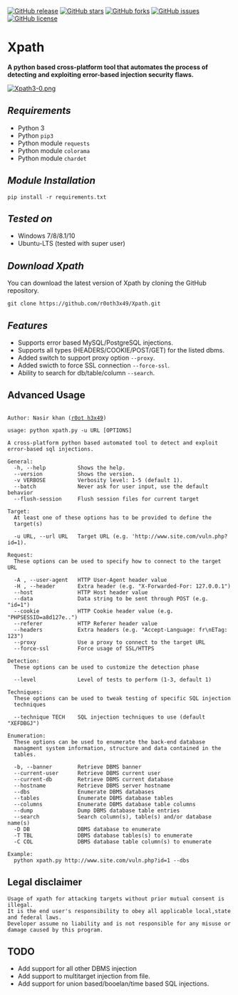[![GitHub release](https://img.shields.io/badge/release-v3.0-brightgreen?style=flat-square)](https://github.com/r0oth3x49/Xpath/releases/tag/v3.0)
[![GitHub stars](https://img.shields.io/github/stars/r0oth3x49/Xpath.svg?style=flat-square)](https://github.com/r0oth3x49/Xpath/stargazers)
[![GitHub forks](https://img.shields.io/github/forks/r0oth3x49/Xpath.svg?style=flat-square)](https://github.com/r0oth3x49/Xpath/network)
[![GitHub issues](https://img.shields.io/github/issues/r0oth3x49/Xpath.svg?style=flat-square)](https://github.com/r0oth3x49/Xpath/issues)
[![GitHub license](https://img.shields.io/github/license/r0oth3x49/Xpath.svg?style=flat-square)](https://github.com/r0oth3x49/Xpath/blob/master/LICENSE)

# Xpath
**A python based cross-platform tool that automates the process of detecting and exploiting error-based injection security flaws.**

[![Xpath3-0.png](https://i.postimg.cc/x1YTx1bc/Xpath3-0.png)](https://postimg.cc/F7W41mp4)


## ***Requirements***

- Python 3
- Python `pip3`
- Python module `requests`
- Python module `colorama`
- Python module `chardet`

## ***Module Installation***

    pip install -r requirements.txt

## ***Tested on***

- Windows 7/8/8.1/10
- Ubuntu-LTS (tested with super user)

## ***Download Xpath***

You can download the latest version of Xpath by cloning the GitHub repository.

    git clone https://github.com/r0oth3x49/Xpath.git

## ***Features***
 - Supports error based MySQL/PostgreSQL injections.
 - Supports all types (HEADERS/COOKIE/POST/GET) for the listed dbms.
 - Added switch to support proxy option `--proxy`.
 - Added swicth to force SSL connection `--force-ssl`.
 - Ability to search for db/table/column `--search`.


## **Advanced Usage**

<pre><code>
Author: Nasir khan (<a href="http://r0oth3x49.herokuapp.com/">r0ot h3x49</a>)

usage: python xpath.py -u URL [OPTIONS]

A cross-platform python based automated tool to detect and exploit error-based sql injections.

General:
  -h, --help          Shows the help.
  --version           Shows the version.
  -v VERBOSE          Verbosity level: 1-5 (default 1).
  --batch             Never ask for user input, use the default behavior
  --flush-session     Flush session files for current target

Target:
  At least one of these options has to be provided to define the
  target(s)

  -u URL, --url URL   Target URL (e.g. 'http://www.site.com/vuln.php?id=1).

Request:
  These options can be used to specify how to connect to the target URL

  -A , --user-agent   HTTP User-Agent header value
  -H , --header       Extra header (e.g. "X-Forwarded-For: 127.0.0.1")
  --host              HTTP Host header value
  --data              Data string to be sent through POST (e.g. "id=1")
  --cookie            HTTP Cookie header value (e.g. "PHPSESSID=a8d127e..")
  --referer           HTTP Referer header value
  --headers           Extra headers (e.g. "Accept-Language: fr\nETag: 123")
  --proxy             Use a proxy to connect to the target URL
  --force-ssl         Force usage of SSL/HTTPS

Detection:
  These options can be used to customize the detection phase

  --level             Level of tests to perform (1-3, default 1)

Techniques:
  These options can be used to tweak testing of specific SQL injection
  techniques

  --technique TECH    SQL injection techniques to use (default "XEFDBGJ")

Enumeration:
  These options can be used to enumerate the back-end database
  managment system information, structure and data contained in the
  tables.

  -b, --banner        Retrieve DBMS banner
  --current-user      Retrieve DBMS current user
  --current-db        Retrieve DBMS current database
  --hostname          Retrieve DBMS server hostname
  --dbs               Enumerate DBMS databases
  --tables            Enumerate DBMS database tables
  --columns           Enumerate DBMS database table columns
  --dump              Dump DBMS database table entries
  --search            Search column(s), table(s) and/or database name(s)
  -D DB               DBMS database to enumerate
  -T TBL              DBMS database tables(s) to enumerate
  -C COL              DBMS database table column(s) to enumerate

Example:
  python xpath.py http://www.site.com/vuln.php?id=1 --dbs
</code></pre>


## **Legal disclaimer**

    Usage of xpath for attacking targets without prior mutual consent is illegal.
    It is the end user's responsibility to obey all applicable local,state and federal laws. 
    Developer assume no liability and is not responsible for any misuse or damage caused by this program.


## **TODO**
 - Add support for all other DBMS injection
 - Add support to multitarget injection from file.
 - Add support for union based/booelan/time based SQL injections.
